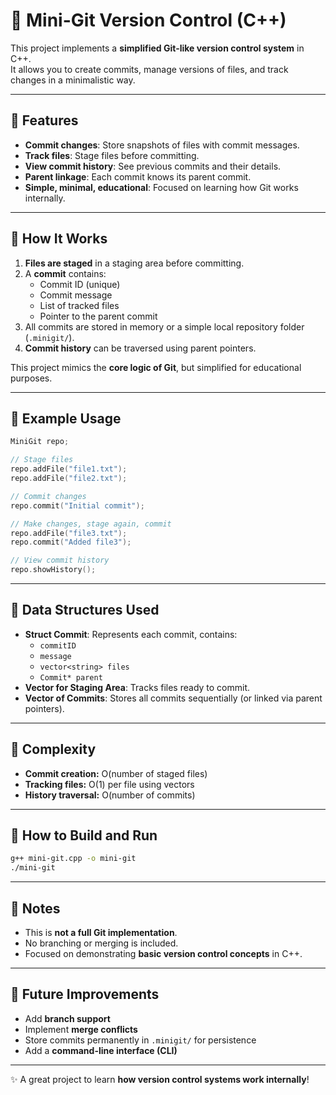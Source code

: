 # 📂 Mini-Git Version Control (C++)

This project implements a **simplified Git-like version control system** in C++.  
It allows you to create commits, manage versions of files, and track changes in a minimalistic way.  

---

## 🔹 Features

- **Commit changes**: Store snapshots of files with commit messages.  
- **Track files**: Stage files before committing.  
- **View commit history**: See previous commits and their details.  
- **Parent linkage**: Each commit knows its parent commit.  
- **Simple, minimal, educational**: Focused on learning how Git works internally.  

---

## 🔹 How It Works

1. **Files are staged** in a staging area before committing.  
2. A **commit** contains:
   - Commit ID (unique)
   - Commit message
   - List of tracked files
   - Pointer to the parent commit  
3. All commits are stored in memory or a simple local repository folder (`.minigit/`).  
4. **Commit history** can be traversed using parent pointers.  

This project mimics the **core logic of Git**, but simplified for educational purposes.

---

## 🔹 Example Usage

```cpp
MiniGit repo;

// Stage files
repo.addFile("file1.txt");
repo.addFile("file2.txt");

// Commit changes
repo.commit("Initial commit");

// Make changes, stage again, commit
repo.addFile("file3.txt");
repo.commit("Added file3");

// View commit history
repo.showHistory();
```

---

## 🔹 Data Structures Used

- **Struct Commit**: Represents each commit, contains:
  - `commitID`
  - `message`
  - `vector<string> files`
  - `Commit* parent`
- **Vector for Staging Area**: Tracks files ready to commit.  
- **Vector of Commits**: Stores all commits sequentially (or linked via parent pointers).  

---

## 🔹 Complexity

- **Commit creation:** O(number of staged files)  
- **Tracking files:** O(1) per file using vectors  
- **History traversal:** O(number of commits)  

---

## 🔹 How to Build and Run

```bash
g++ mini-git.cpp -o mini-git
./mini-git
```

---

## 🔹 Notes

- This is **not a full Git implementation**.  
- No branching or merging is included.  
- Focused on demonstrating **basic version control concepts** in C++.  

---

## 🔹 Future Improvements

- Add **branch support**  
- Implement **merge conflicts**  
- Store commits permanently in `.minigit/` for persistence  
- Add a **command-line interface (CLI)**  

---

✨ A great project to learn **how version control systems work internally**!
